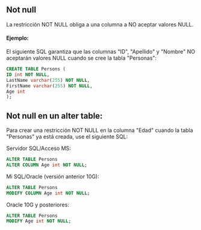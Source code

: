 ## Not null

La restricción NOT NULL obliga a una columna a NO aceptar valores NULL.

#### Ejemplo:

El siguiente SQL garantiza que las columnas "ID", "Apellido" y "Nombre" NO aceptarán valores NULL cuando se cree la tabla "Personas":

```sql
CREATE TABLE Persons (
ID int NOT NULL,
LastName varchar(255) NOT NULL,
FirstName varchar(255) NOT NULL,
Age int
);
```

## Not null en un alter table:

Para crear una restricción NOT NULL en la columna "Edad" cuando la tabla "Personas" ya está creada, use el siguiente SQL:

Servidor SQL/Acceso MS:

```sql
ALTER TABLE Persons
ALTER COLUMN Age int NOT NULL;
```

Mi SQL/Oracle (versión anterior 10G):

```sql
ALTER TABLE Persons
MODIFY COLUMN Age int NOT NULL;
```

Oracle 10G y posteriores:

```sql
ALTER TABLE Persons
MODIFY Age int NOT NULL;
```